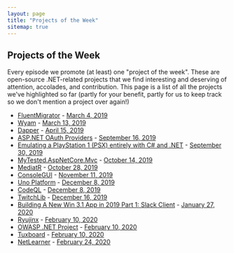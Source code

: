 ```yaml
---
layout: page
title: "Projects of the Week"
sitemap: true
---
```


## Projects of the Week

Every episode we promote (at least) one "project of the week".
These are open-source .NET-related projects that we find interesting and deserving of attention, accolades, and contribution.
This page is a list of all the projects we've highlighted so far (partly for your benefit, partly for us to keep track so we don't mention a project over again!)

* [FluentMigrator](https://github.com/fluentmigrator/fluentmigrator) - [March 4, 2019](https://www.dotnetbytes.fm/1)
* [Wyam](https://wyam.io/) - [March 13, 2019](https://www.dotnetbytes.fm/2)
* [Dapper](https://stackexchange.github.io/Dapper/) - [April 15, 2019](https://www.dotnetbytes.fm/4)
* [ASP.NET OAuth Providers](https://github.com/aspnet-contrib/AspNet.Security.OAuth.Providers) - [September 16, 2019](https://www.dotnetbytes.fm/7)
* [Emulating a PlayStation 1 (PSX) entirely with C# and .NET](https://www.hanselman.com/blog/EmulatingAPlayStation1PSXEntirelyWithCAndNET.aspx) - [September 30, 2019](https://www.dotnetbytes.fm/8)
* [MyTested.AspNetCore.Mvc](https://github.com/ivaylokenov/MyTested.AspNetCore.Mvc) - [October 14, 2019](https://www.dotnetbytes.fm/9)
* [MediatR](https://github.com/jbogard/MediatR) - [October 28, 2019](https://www.dotnetbytes.fm/10)
* [ConsoleGUI](https://github.com/TomaszRewak/C-sharp-console-gui-framework) - [November 11, 2019](https://www.dotnetbytes.fm/11)
* [Uno Platform](https://platform.uno/) - [December 8, 2019](https://www.dotnetbytes.fm/12)
* [CodeQL](https://securitylab.github.com/tools/codeql) - [December 8, 2019](https://www.dotnetbytes.fm/12)
* [TwitchLib](https://github.com/TwitchLib/TwitchLib) - [December 16, 2019](https://www.dotnetbytes.fm/13)
* [Building A New Win 3.1 App in 2019 Part 1: Slack Client](http://yeokhengmeng.com/2019/12/building-a-new-win-3-1-app-in-2019-part-1-slack-client/) - [January 27, 2020](https://www.dotnetbytes.fm/14)
* [Ryujinx](https://github.com/Ryujinx/Ryujinx) - [February 10, 2020](https://www.dotnetbytes.fm/15)
* [OWASP .NET Project](https://twitter.com/sempf) - [February 10, 2020](https://www.dotnetbytes.fm/15)
* [Tuxboard](https://github.com/jdanylko/Tuxboard) - [February 10, 2020](https://www.dotnetbytes.fm/15)
* [NetLearner](https://wakeupandcode.com/netlearner-on-asp-net-core-3-1/) - [February 24, 2020](https://www.dotnetbytes.fm/16)